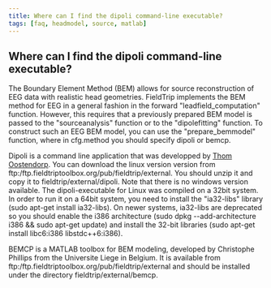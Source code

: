 ```yaml
---
title: Where can I find the dipoli command-line executable?
tags: [faq, headmodel, source, matlab]
---
```


## Where can I find the dipoli command-line executable?

The Boundary Element Method (BEM) allows for source reconstruction of EEG data with realistic head geometries. FieldTrip implements the BEM method for EEG in a general fashion in the forward "leadfield_computation" function. However, this requires that a previously prepared BEM model is passed to the "sourceanalysis" function or to the "dipolefitting" function. To construct such an EEG BEM model, you can use the "prepare_bemmodel" function, where in cfg.method you should specify dipoli or bemcp. 

Dipoli is a command line application that was developped by [Thom Oostendorp](http://www.mbfys.ru.nl/~thom). You can download the linux version version from ftp:/ftp.fieldtriptoolbox.org/pub/fieldtrip/external. You should unzip it and copy it to fieldtrip/external/dipoli. Note that there is no windows version available. 
The dipoli-executable for Linux was compiled on a 32bit system. In order to run it on a 64bit system, you need to install the "ia32-libs" library (sudo apt-get install ia32-libs). On newer systems, ia32-libs are deprecated so you should enable the i386 architecture (sudo dpkg --add-architecture i386 && sudo apt-get update) and install the 32-bit libraries (sudo apt-get install libc6:i386 libstdc++6:i386).

BEMCP is a MATLAB toolbox for BEM modeling, developed by Christophe Phillips from the Universite Liege in Belgium. It is available from ftp:/ftp.fieldtriptoolbox.org/pub/fieldtrip/external and should be installed under the directory fieldtrip/external/bemcp.

